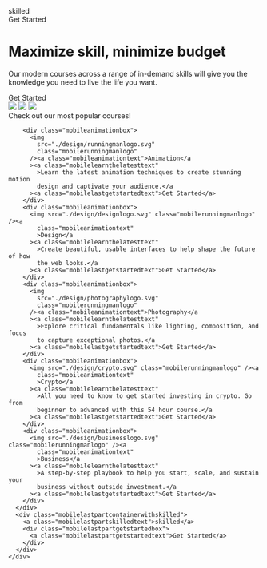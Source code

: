 <!DOCTYPE html>
<html lang="en">
  <head>
    <meta charset="UTF-8" />
    <meta http-equiv="X-UA-Compatible" content="IE=edge" />
    <meta name="viewport" content="width=device-width, initial-scale=1.0" />
    <link rel="preconnect" href="https://fonts.googleapis.com" />
    <link rel="preconnect" href="https://fonts.gstatic.com" crossorigin />
    <link
      href="https://fonts.googleapis.com/css2?family=Plus+Jakarta+Sans:wght@700&display=swap"
      rel="stylesheet"
    />
    <link rel="preconnect" href="https://fonts.googleapis.com" />
    <link rel="preconnect" href="https://fonts.gstatic.com" crossorigin />
    <link
      href="https://fonts.googleapis.com/css2?family=Plus+Jakarta+Sans:wght@700&display=swap"
      rel="stylesheet"
    />
    <link rel="preconnect" href="https://fonts.googleapis.com" />
    <link rel="preconnect" href="https://fonts.gstatic.com" crossorigin />
    <link
      href="https://fonts.googleapis.com/css2?family=Plus+Jakarta+Sans:wght@500&display=swap"
      rel="stylesheet"
    />
    <title>Skilled eLearning landing page</title>
    <link href="skilled.css" rel="stylesheet" />
  </head>
  <body>
    <div class="mobilemaincontainer">
      <a class="mobileskilleduppertext">skilled</a>
      <div class="mobilegetstartedcontainer">
        <a class="mobilegetstartedtext">Get Started</a>
      </div>
      <h1 class="mobilemaximizeskilltext">Maximize skill, minimize budget</h1>
      <p class="mobileourmoderntext">
        Our modern courses across a range of in-demand skills will give you the
        knowledge you need to live the life you want.
      </p>
      <div class="mobileredgetstartedcontainer">
        <a class="mobileredgetstartedtext">Get Started</a>
      </div>
      <img
        src="skilled-elearning-landing-page\starter-code\assets\image-hero-mobile.webp"
        class="mobileladywithphoto"
      />
      <img
        src="skilled-elearning-landing-page\starter-code\assets\image-hero-tablet.png"
        class="tabletladywithphoto"
      />
      <img
        src="skilled-elearning-landing-page\starter-code\assets\image-hero-desktop.png"
        class="desktopladywithphoto"
      />
      <div class="mobilelastlargecontainer">
        <div class="mobilecheckoutcontainer">
          <a class="mobilechekouttext">Check out our most popular courses!</a>
        </div>

        <div class="mobileanimationbox">
          <img
            src="./design/runningmanlogo.svg"
            class="mobilerunningmanlogo"
          /><a class="mobileanimationtext">Animation</a
          ><a class="mobilelearnthelatesttext"
            >Learn the latest animation techniques to create stunning motion
            design and captivate your audience.</a
          ><a class="mobilelastgetstartedtext">Get Started</a>
        </div>
        <div class="mobileanimationbox">
          <img src="./design/designlogo.svg" class="mobilerunningmanlogo" /><a
            class="mobileanimationtext"
            >Design</a
          ><a class="mobilelearnthelatesttext"
            >Create beautiful, usable interfaces to help shape the future of how
            the web looks.</a
          ><a class="mobilelastgetstartedtext">Get Started</a>
        </div>
        <div class="mobileanimationbox">
          <img
            src="./design/photographylogo.svg"
            class="mobilerunningmanlogo"
          /><a class="mobileanimationtext">Photography</a
          ><a class="mobilelearnthelatesttext"
            >Explore critical fundamentals like lighting, composition, and focus
            to capture exceptional photos.</a
          ><a class="mobilelastgetstartedtext">Get Started</a>
        </div>
        <div class="mobileanimationbox">
          <img src="./design/crypto.svg" class="mobilerunningmanlogo" /><a
            class="mobileanimationtext"
            >Crypto</a
          ><a class="mobilelearnthelatesttext"
            >All you need to know to get started investing in crypto. Go from
            beginner to advanced with this 54 hour course.</a
          ><a class="mobilelastgetstartedtext">Get Started</a>
        </div>
        <div class="mobileanimationbox">
          <img src="./design/businesslogo.svg" class="mobilerunningmanlogo" /><a
            class="mobileanimationtext"
            >Business</a
          ><a class="mobilelearnthelatesttext"
            >A step-by-step playbook to help you start, scale, and sustain your
            business without outside investment.</a
          ><a class="mobilelastgetstartedtext">Get Started</a>
        </div>
      </div>
      <div class="mobilelastpartcontainerwithskilled">
        <a class="mobilelastpartskilledtext">skilled</a>
        <div class="mobilelastpartgetstartedbox">
          <a class="mobilelastpartgetstartedtext">Get Started</a>
        </div>
      </div>
    </div>
  </body>
</html>
